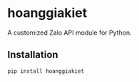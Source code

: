 # hoanggiakiet
A customized Zalo API module for Python.

## Installation
```bash
pip install hoanggiakiet
